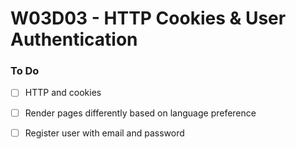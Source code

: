 # W03D03 - HTTP Cookies & User Authentication

### To Do
- [ ] HTTP and cookies
- [ ] Render pages differently based on language preference
- [ ] Register user with email and password













